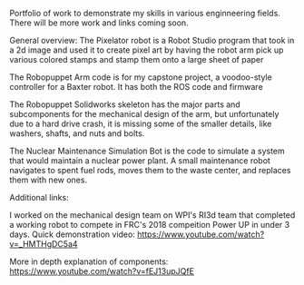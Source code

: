 Portfolio of work to demonstrate my skills in various enginneering fields. There will be more work and links coming soon.

General overview: The Pixelator robot is a Robot Studio program that took in a 2d image and used it to create pixel art by having the robot arm pick up various colored stamps and stamp them onto a large sheet of paper

The Robopuppet Arm code is for my capstone project, a voodoo-style controller for a Baxter robot. It has both the ROS code and firmware

The Robopuppet Solidworks skeleton has the major parts and subcomponents for the mechanical design of the arm, but unfortunately due to a hard drive crash, it is missing some of the smaller details, like washers, shafts, and nuts and bolts.

The Nuclear Maintenance Simulation Bot is the code to simulate a system that would maintain a nuclear power plant. A small maintenance robot navigates to spent fuel rods, moves them to the waste center, and replaces them with new ones.

Additional links:

I worked on the mechanical design team on WPI's RI3d team that completed a working robot to compete in FRC's 2018 compeition Power UP in under 3 days. Quick demonstration video: https://www.youtube.com/watch?v=_HMTHgDC5a4

More in depth explanation of components: https://www.youtube.com/watch?v=fEJ13upJQfE
